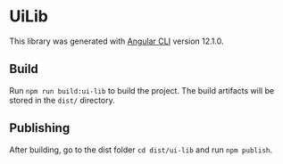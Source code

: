 # UiLib
This library was generated with [Angular CLI](https://github.com/angular/angular-cli) version 12.1.0.

## Build
Run `npm run build:ui-lib` to build the project. The build artifacts will be stored in the `dist/` directory.

## Publishing
After building, go to the dist folder `cd dist/ui-lib` and run `npm publish`.
